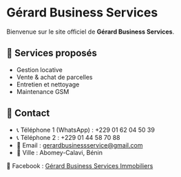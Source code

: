 # Gérard Business Services

Bienvenue sur le site officiel de **Gérard Business Services**.

## 📌 Services proposés
- Gestion locative
- Vente & achat de parcelles
- Entretien et nettoyage
- Maintenance GSM

## 📍 Contact
- 📞 Téléphone 1 (WhatsApp) : +229 01 62 04 50 39
- 📞 Téléphone 2 : +229 01 44 58 70 88
- 📧 Email : gerardbusinessservice@gmail.com
- 📍 Ville : Abomey-Calavi, Bénin

🔗 Facebook : [Gérard Business Services Immobiliers](https://www.facebook.com/gerardbusinessservicesimmobiliers)
